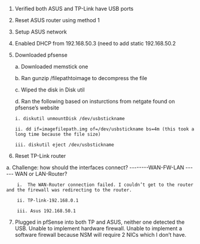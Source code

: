 1.	Verified both ASUS and TP-Link have USB ports
2.	Reset ASUS router using method 1
3.	Setup ASUS network 
4.	Enabled DHCP from 192.168.50.3 (need to add static 192.168.50.2
5.	Downloaded pfsense
    
    a.	Downloaded memstick one
    
    b.	Ran gunzip /filepathtoimage to decompress the file
    
    c.	Wiped the disk in Disk util
    
    d.	Ran the following based on insturctions from netgate found on pfsense’s website
        
        i. diskutil unmountDisk /dev/usbstickname
        
        ii. dd if=imagefilepath.img of=/dev/usbstickname bs=4m (this took a long time because the file size)
     
        iii. diskutil eject /dev/usbstickname
6.	Reset TP-Link router
   
   a. Challenge: how should the interfaces connect? --------WAN-FW-LAN ------ WAN or LAN-Router?
   
        i.	The WAN-Router connection failed. I couldn’t get to the router and the firewall was redirecting to the router.
        
        ii.	TP-link-192.168.0.1
        
        iii. Asus 192.168.50.1
7.	Plugged in pfSense into both TP and ASUS, neither one detected the USB. Unable to implement hardware firewall. Unable to implement a software firewall because NSM will require 2 NICs which I don’t have. 
